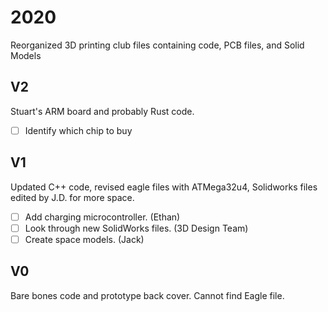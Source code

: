 # 2020
Reorganized 3D printing club files containing code, PCB files, and Solid Models
## V2
Stuart's ARM board and probably Rust code.
- [ ] Identify which chip to buy
## V1
Updated C++ code, revised eagle files with ATMega32u4, Solidworks files edited by J.D. for more space.
- [ ] Add charging microcontroller. (Ethan)
- [ ] Look through new SolidWorks files. (3D Design Team)
- [ ] Create space models. (Jack)
## V0
Bare bones code and prototype back cover. Cannot find Eagle file. 
